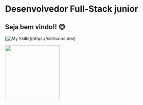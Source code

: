 # Desenvolvedor Full-Stack junior
## Seja bem vindo!! 😊
[![My Skills](https://skillicons.dev/icons?i=js,html,css,bootstrap,docker,laravel,mysql,nuxtjs,nodejs,postman,ts,)](https://skillicons.dev)
<div>
  <a href="https://github.com/shalomsantos">
  <img height="180em" src="https://github-readme-stats.vercel.app/api/top-langs/?username=shalomsantos&layout=compact&langs_count=7&theme=dark" />
</div>


